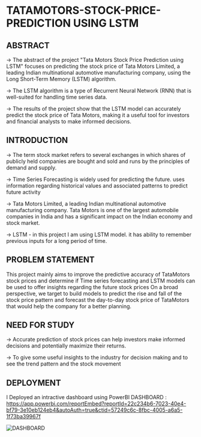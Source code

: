 # TATAMOTORS-STOCK-PRICE-PREDICTION USING LSTM

## ABSTRACT

 -> The abstract of the project "Tata Motors Stock Price Prediction using LSTM" focuses on predicting the stock price of Tata Motors Limited, a leading Indian multinational automotive manufacturing company, using the Long Short-Term Memory (LSTM) algorithm. 

-> The LSTM algorithm is a type of Recurrent Neural Network (RNN) that is well-suited for handling time series data. 

-> The results of the project show that the LSTM model can accurately predict the stock price of Tata Motors, making it a useful tool for investors and financial analysts to make informed decisions.


## INTRODUCTION

-> The term stock market refers to several exchanges in which shares of publicly held companies are bought and sold and runs by the principles of demand and supply.

-> Time Series Forecasting is widely used for predicting the future. uses information regarding historical values and associated patterns to predict future activity

-> Tata Motors Limited, a leading Indian multinational automotive manufacturing company. Tata Motors is one of the largest automobile companies in India and has a significant impact on the Indian economy and stock market.

-> LSTM - in this project I am using LSTM model. it has ability to remember previous inputs for a long period of time.

## PROBLEM STATEMENT 

This project mainly aims to improve the predictive accuracy of TataMotors stock prices and determine if Time series forecasting and LSTM models can be used to offer insights regarding the future stock prices On a broad perspective, we target to build models to predict the rise and fall of the stock price pattern and forecast the day-to-day stock price of TataMotors that would help the company for a better planning.

## NEED FOR STUDY 

-> Accurate prediction of stock prices can help investors make informed decisions and potentially maximize their returns.

-> To give some useful insights to the industry for decision making and to see the trend pattern and the stock movement


## DEPLOYMENT 

I Deployed an intractive dashboard using PowerBI 
DASHBOARD : https://app.powerbi.com/reportEmbed?reportId=22c234b6-7023-40e4-bf79-3e10eb124eb4&autoAuth=true&ctid=57249c6c-8fbc-4005-a6a5-1f73ba39967f

![DASHBOARD](https://user-images.githubusercontent.com/85839342/219654389-e2459cf4-d9a0-4afe-8b5d-cf92f4457fbe.jpeg)

